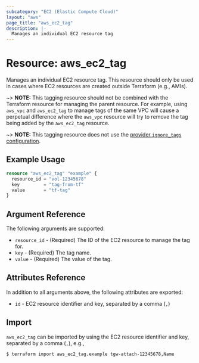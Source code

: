 ```yaml
---
subcategory: "EC2 (Elastic Compute Cloud)"
layout: "aws"
page_title: "aws_ec2_tag"
description: |-
  Manages an individual EC2 resource tag
---
```


# Resource: aws_ec2_tag

Manages an individual EC2 resource tag. This resource should only be used in cases where EC2 resources are created outside Terraform (e.g., AMIs).

~> **NOTE:** This tagging resource should not be combined with the Terraform resource for managing the parent resource. For example, using `aws_vpc` and `aws_ec2_tag` to manage tags of the same VPC will cause a perpetual difference where the `aws_vpc` resource will try to remove the tag being added by the `aws_ec2_tag` resource.

~> **NOTE:** This tagging resource does not use the [provider `ignore_tags` configuration](/docs/providers/aws/index.html#ignore_tags).

## Example Usage

```terraform
resource "aws_ec2_tag" "example" {
  resource_id = "vol-12345678"
  key         = "tag-from-tf"
  value       = "tf-tag"
}
```

## Argument Reference

The following arguments are supported:

* `resource_id` - (Required) The ID of the EC2 resource to manage the tag for.
* `key` - (Required) The tag name.
* `value` - (Required) The value of the tag.

## Attributes Reference

In addition to all arguments above, the following attributes are exported:

* `id` - EC2 resource identifier and key, separated by a comma (`,`)

## Import

`aws_ec2_tag` can be imported by using the EC2 resource identifier and key, separated by a comma (`,`), e.g.,

```
$ terraform import aws_ec2_tag.example tgw-attach-12345678,Name
```
